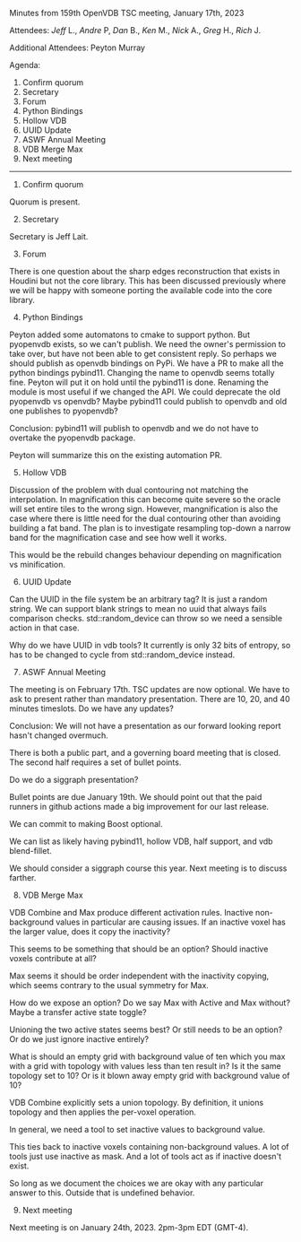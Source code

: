 Minutes from 159th OpenVDB TSC meeting, January 17th, 2023

Attendees: *Jeff* L., *Andre* P, *Dan* B., *Ken* M., *Nick* A., *Greg*
H., *Rich* J.

Additional Attendees: Peyton Murray

Agenda:

1) Confirm quorum
2) Secretary
3) Forum
4) Python Bindings
5) Hollow VDB
6) UUID Update
7) ASWF Annual Meeting
8) VDB Merge Max
9) Next meeting

------------

1) Confirm quorum

Quorum is present.

2) Secretary

Secretary is Jeff Lait.

3) Forum

There is one question about the sharp edges reconstruction that exists
in Houdini but not the core library.  This has been discussed
previously where we will be happy with someone porting the available
code into the core library.

4) Python Bindings

Peyton added some automatons to cmake to support python.  But
pyopenvdb exists, so we can't publish.  We need the owner's permission
to take over, but have not been able to get consistent reply.   So
perhaps we should publish as openvdb bindings on PyPi.  We have a PR
to make all the python bindings pybind11.  Changing the name to
openvdb seems totally fine.  Peyton will put it on hold until the
pybind11 is done.  Renaming the module is most useful if we changed
the API.  We could deprecate the old pyopenvdb vs openvdb?  Maybe
pybind11 could publish to openvdb and old one publishes to pyopenvdb?

Conclusion: pybind11 will publish to openvdb and we do not have to overtake
the pyopenvdb package.

Peyton will summarize this on the existing automation PR.

5) Hollow VDB

Discussion of the problem with dual contouring not matching the
interpolation.  In magnification this can become quite severe so the
oracle will set entire tiles to the wrong sign.  However,
mangnification is also the case where there is little need for the
dual contouring other than avoiding building a fat band.  The plan is
to investigate resampling top-down a narrow band for the magnification
case and see how well it works.

This would be the rebuild changes behaviour depending on magnification
vs minification.


6) UUID Update

Can the UUID in the file system be an arbitrary tag?  It is just a
random string.   We can support blank strings to mean no uuid that
always fails comparison checks.  std::random_device can throw so we
need a sensible action in that case.

Why do we have UUID in vdb tools?  It currently is only 32 bits of
entropy, so has to be changed to cycle from std::random_device
instead.

7) ASWF Annual Meeting

The meeting is on February 17th.  TSC updates are now optional.  We
have to ask to present rather than mandatory presentation.  There are
10, 20, and 40 minutes timeslots.  Do we have any updates?

Conclusion: We will not have a presentation as our forward looking
report hasn't changed overmuch.

There is both a public part, and a governing board meeting that is
closed.  The second half requires a set of bullet points.  

Do we do a siggraph presentation?

Bullet points are due January 19th.  We should point out that the paid
runners in github actions made a big improvement for our last release.

We can commit to making Boost optional.

We can list as likely having pybind11, hollow VDB, half support, and
vdb blend-fillet.

We should consider a siggraph course this year.  Next meeting is to
discuss farther.

8) VDB Merge Max

VDB Combine and Max produce different activation rules.   Inactive
non-background values in particular are causing issues.  If an
inactive voxel has the larger value, does it copy the inactivity?

This seems to be something that should be an option?   Should inactive
voxels contribute at all?

Max seems it should be order independent with the inactivity copying,
which seems contrary to the usual symmetry for Max.

How do we expose an option?  Do we say Max with Active and Max
without?  Maybe a transfer active state toggle?

Unioning the two active states seems best? Or still needs to be an
option?  Or do we just ignore inactive entirely? 

What is should an empty grid with background value of ten which you
max with a grid with topology with values less than ten result in?  Is
it the same topology set to 10?  Or is it blown away empty grid with
background value of 10?

VDB Combine explicitly sets a union topology.  By definition, it
unions topology and then applies the per-voxel operation.

In general, we need a tool to set inactive values to background value.

This ties back to inactive voxels containing non-background values.  A
lot of tools just use inactive as mask.   And a lot of tools act as if
inactive doesn't exist.

So long as we document the choices we are okay with any particular
answer to this.  Outside that is undefined behavior.  

9) Next meeting

Next meeting is on January 24th, 2023. 2pm-3pm EDT (GMT-4).
